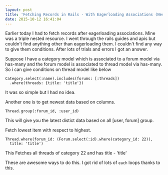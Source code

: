 ```yaml
---
layout: post
title: 'Fetching Records in Rails - With Eagerloading Associations (Nested)'
date: 2015-10-12 16:41:04
---
```

Earlier today I had to fetch records after eagerloading associations. Mine was a triple nested resource. I went through the rails guides and apis but couldn't find anything other than eagerloading them. I couldn't find any way to give them conditions. After lots of trials and errors I got an answer.

Suppose I have a category model which is associated to a forum model via has-many and the forum model is associated to thread model via has-many. So i can give conditions on thread model like below

    Category.select(:name).includes(forums: [:threads])
      .where(threads: {title: 'title'})
    
It was so simple but I had no idea.

Another one is to get newest data based on columns.

    Thread.group(:forum_id, :user_id)  
    
This will give you the latest distict data based on all [user, forum] group.
    
Fetch lowest item with respect to highest.

    Thread.where(forum_id: (Forum.select(:id).where(category_id: 22)), 
      title: 'title') 
    
This Fetches all threads of category 22 and has title - 'title'
    
These are awesome ways to do this. I got rid of lots of `each` loops thanks to this.
